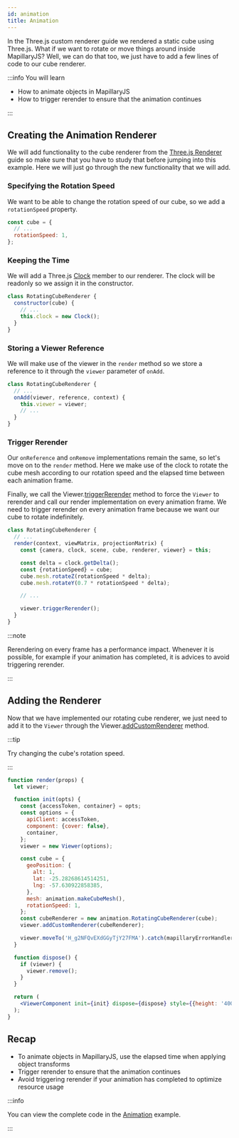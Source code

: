 ```yaml
---
id: animation
title: Animation
---
```


In the Three.js custom renderer guide we rendered a static cube using Three.js. What if we want to rotate or move things around inside MapillaryJS? Well, we can do that too, we just have to add a few lines of code to our cube renderer.

:::info You will learn

- How to animate objects in MapillaryJS
- How to trigger rerender to ensure that the animation continues

:::

## Creating the Animation Renderer

We will add functionality to the cube renderer from the [Three.js Renderer](/docs/extension/three-custom-renderer) guide so make sure that you have to study that before jumping into this example. Here we will just go through the new functionality that we will add.

### Specifying the Rotation Speed

We want to be able to change the rotation speed of our cube, so we add a `rotationSpeed` property.

```js
const cube = {
  // ...
  rotationSpeed: 1,
};
```

### Keeping the Time

We will add a Three.js [Clock](https://threejs.org/docs/index.html?q=clock#api/en/core/Clock) member to our renderer. The clock will be readonly so we assign it in the constructor.

```js
class RotatingCubeRenderer {
  constructor(cube) {
    // ...
    this.clock = new Clock();
  }
}
```

### Storing a Viewer Reference

We will make use of the viewer in the `render` method so we store a reference to it through the `viewer` parameter of `onAdd`.

```js
class RotatingCubeRenderer {
  // ...
  onAdd(viewer, reference, context) {
    this.viewer = viewer;
    // ...
  }
}
```

### Trigger Rerender

Our `onReference` and `onRemove` implementations remain the same, so let's move on to the `render` method. Here we make use of the clock to rotate the cube mesh according to our rotation speed and the elapsed time between each animation frame.

Finally, we call the Viewer.[triggerRerender](/api/classes/viewer.viewer-1#triggerrerender) method to force the `Viewer` to rerender and call our render implementation on every animation frame. We need to trigger rerender on every animation frame because we want our cube to rotate indefinitely.

```js
class RotatingCubeRenderer {
  // ...
  render(context, viewMatrix, projectionMatrix) {
    const {camera, clock, scene, cube, renderer, viewer} = this;

    const delta = clock.getDelta();
    const {rotationSpeed} = cube;
    cube.mesh.rotateZ(rotationSpeed * delta);
    cube.mesh.rotateY(0.7 * rotationSpeed * delta);

    // ...

    viewer.triggerRerender();
  }
}
```

:::note

Rerendering on every frame has a performance impact. Whenever it is possible, for example if your animation has completed, it is advices to avoid triggering rerender.

:::

## Adding the Renderer

Now that we have implemented our rotating cube renderer, we just need to add it to the `Viewer` through the Viewer.[addCustomRenderer](/api/classes/viewer.viewer-1#addcustomrenderer) method.

:::tip

Try changing the cube's rotation speed.

:::

```jsx live
function render(props) {
  let viewer;

  function init(opts) {
    const {accessToken, container} = opts;
    const options = {
      apiClient: accessToken,
      component: {cover: false},
      container,
    };
    viewer = new Viewer(options);

    const cube = {
      geoPosition: {
        alt: 1,
        lat: -25.28268614514251,
        lng: -57.630922858385,
      },
      mesh: animation.makeCubeMesh(),
      rotationSpeed: 1,
    };
    const cubeRenderer = new animation.RotatingCubeRenderer(cube);
    viewer.addCustomRenderer(cubeRenderer);

    viewer.moveTo('H_g2NFQvEXdGGyTjY27FMA').catch(mapillaryErrorHandler);
  }

  function dispose() {
    if (viewer) {
      viewer.remove();
    }
  }

  return (
    <ViewerComponent init={init} dispose={dispose} style={{height: '400px'}} />
  );
}
```

## Recap

- To animate objects in MapillaryJS, use the elapsed time when applying object transforms
- Trigger rerender to ensure that the animation continues
- Avoid triggering rerender if your animation has completed to optimize resource usage

:::info

You can view the complete code in the [Animation](/examples/animation) example.

:::

